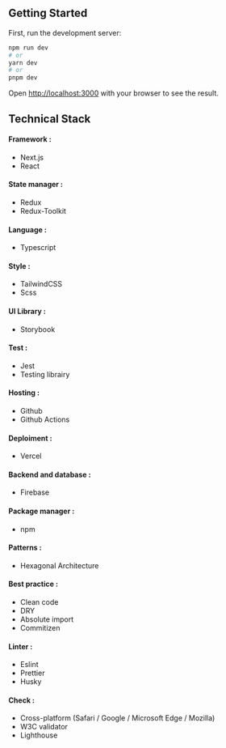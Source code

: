 ## Getting Started

First, run the development server:

```bash
npm run dev
# or
yarn dev
# or
pnpm dev
```

Open [http://localhost:3000](http://localhost:3000) with your browser to see the result.

## Technical Stack

#### Framework :

- Next.js
- React

#### State manager :

- Redux
- Redux-Toolkit

#### Language :

- Typescript

#### Style :

- TailwindCSS
- Scss

#### UI Library :

- Storybook

#### Test :

- Jest
- Testing librairy

#### Hosting :

- Github
- Github Actions

#### Deploiment :

- Vercel

#### Backend and database :

- Firebase

#### Package manager :

- npm

#### Patterns :

- Hexagonal Architecture

#### Best practice :

- Clean code
- DRY
- Absolute import
- Commitizen

#### Linter :

- Eslint
- Prettier
- Husky

#### Check :

- Cross-platform (Safari / Google / Microsoft Edge / Mozilla)
- W3C validator
- Lighthouse
